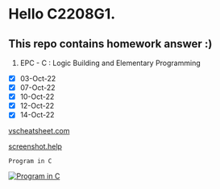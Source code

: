 # Hello C2208G1.

## This repo contains homework answer :)

1. EPC - C : Logic Building and Elementary Programming

- [X] 03-Oct-22
- [X] 07-Oct-22
- [X] 10-Oct-22
- [X] 12-Oct-22
- [X] 14-Oct-22

[vscheatsheet.com]()

[screenshot.help]()

`Program in C`

[![Program in C](https://i3.ytimg.com/vi/tas0O586t80/maxresdefault.jpg)](https://www.youtube.com/watch?v=tas0O586t80)
